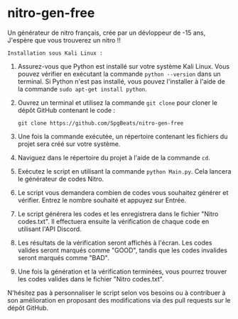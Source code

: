 # nitro-gen-free
Un générateur de nitro français, crée par un dévloppeur de -15 ans, 
J'espère que vous trouverez un nitro !!


```
Installation sous Kali Linux :
```

1. Assurez-vous que Python est installé sur votre système Kali Linux. Vous pouvez vérifier en exécutant la commande `python --version` dans un terminal. Si Python n'est pas installé, vous pouvez l'installer à l'aide de la commande `sudo apt-get install python`.

2. Ouvrez un terminal et utilisez la commande `git clone` pour cloner le dépôt GitHub contenant le code :

   ```
   git clone https://github.com/SpgBeats/nitro-gen-free
   ```

3. Une fois la commande exécutée, un répertoire contenant les fichiers du projet sera créé sur votre système.

4. Naviguez dans le répertoire du projet à l'aide de la commande `cd`.

5. Exécutez le script en utilisant la commande `python Main.py`. Cela lancera le générateur de codes Nitro.

6. Le script vous demandera combien de codes vous souhaitez générer et vérifier. Entrez le nombre souhaité et appuyez sur Entrée.

7. Le script générera les codes et les enregistrera dans le fichier "Nitro codes.txt". Il effectuera ensuite la vérification de chaque code en utilisant l'API Discord.

8. Les résultats de la vérification seront affichés à l'écran. Les codes valides seront marqués comme "GOOD", tandis que les codes invalides seront marqués comme "BAD".

9. Une fois la génération et la vérification terminées, vous pourrez trouver les codes valides dans le fichier "Nitro codes.txt".

N'hésitez pas à personnaliser le script selon vos besoins ou à contribuer à son amélioration en proposant des modifications via des pull requests sur le dépôt GitHub.
